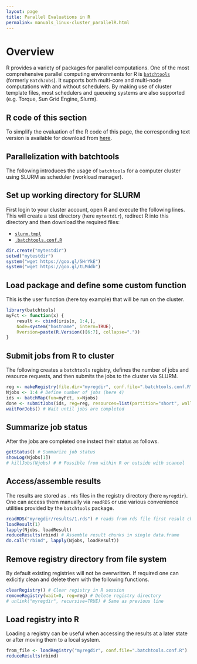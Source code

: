 ```yaml
---
layout: page
title: Parallel Evaluations in R 
permalink: manuals_linux-cluster_parallelR.html
---
```


# Overview
R provides a variety of packages for parallel computations. One of the most
comprehensive parallel computing environments for R is [`batchtools`](https://mllg.github.io/batchtools/articles/batchtools.html) 
(formerly `BatchJobs`). It supports both multi-core and multi-node computations with and
without schedulers. By making use of cluster template files, most schedulers
and queueing systems are also supported (e.g. Torque, Sun Grid Engine, Slurm). 

## R code of this section

To simplify the evaluation of the R code of this page, the corresponding text version 
is available for download from [here](https://raw.githubusercontent.com/ucr-hpcc/ucr-hpcc.github.io/master/_support_docs/tutorials/batchtools_test.R).

## Parallelization with batchtools 

The following introduces the usage of `batchtools` for a computer cluster using SLURM as scheduler (workload manager).

## Set up working directory for SLURM
First login to your cluster account, open R and execute the following lines. This will
create a test directory (here `mytestdir`), redirect R into this directory and then download
the required files: 

+ [`slurm.tmpl`](https://github.com/ucr-hpcc/ucr-hpcc.github.io/blob/master/_support_docs/tutorials/slurm.tmpl)
+ [`.batchtools.conf.R`](https://github.com/ucr-hpcc/ucr-hpcc.github.io/blob/master/_support_docs/tutorials/.batchtools.conf.R)

```r
dir.create("mytestdir")
setwd("mytestdir")
system("wget https://goo.gl/5HrYkE")
system("wget https://goo.gl/tLMddb")
```

## Load package and define some custom function

This is the user function (here toy example) that will be run on the cluster. 

```r
library(batchtools)
myFct <- function(x) {
	result <- cbind(iris[x, 1:4,],
	Node=system("hostname", intern=TRUE),
	Rversion=paste(R.Version()[6:7], collapse="."))
}
```

## Submit jobs from R to cluster

The following creates a `batchtools` registry, defines the number of jobs and resource requests, and then submits the jobs to the cluster
via SLURM.

```r
reg <- makeRegistry(file.dir="myregdir", conf.file=".batchtools.conf.R")
Njobs <- 1:4 # Define number of jobs (here 4)
ids <- batchMap(fun=myFct, x=Njobs) 
done <- submitJobs(ids, reg=reg, resources=list(partition="short", walltime=60, ntasks=1, ncpus=1, memory=1024))
waitForJobs() # Wait until jobs are completed
```

## Summarize job status 
After the jobs are completed one instect their status as follows.

```r
getStatus() # Summarize job status
showLog(Njobs[1])
# killJobs(Njobs) # # Possible from within R or outside with scancel
```

## Access/assemble results

The results are stored as `.rds` files in the registry directory (here `myregdir`). One
can access them manually via `readRDS` or use various convenience utilities provided
by the `batchtools` package.

```r
readRDS("myregdir/results/1.rds") # reads from rds file first result chunk
loadResult(1) 
lapply(Njobs, loadResult)
reduceResults(rbind) # Assemble result chunks in single data.frame
do.call("rbind", lapply(Njobs, loadResult))
```

## Remove registry directory from file system

By default existing registries will not be overwritten. If required one can exlicitly
clean and delete them with the following functions. 

```r
clearRegistry() # Clear registry in R session
removeRegistry(wait=0, reg=reg) # Delete registry directory
# unlink("myregdir", recursive=TRUE) # Same as previous line
```

## Load registry into R 

Loading a registry can be useful when accessing the results at a later state or 
after moving them to a local system. 

```r
from_file <- loadRegistry("myregdir", conf.file=".batchtools.conf.R")
reduceResults(rbind)
```


